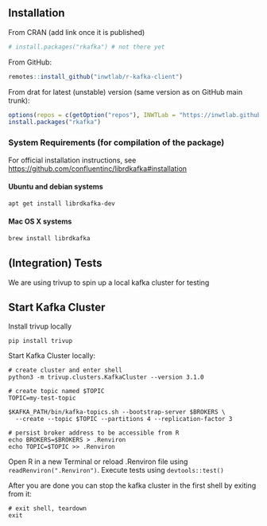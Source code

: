 ## Installation

From CRAN (add link once it is published)

```r
# install.packages("rkafka") # not there yet
```

From GitHub:

```r
remotes::install_github("inwtlab/r-kafka-client")
```

From drat for latest (unstable) version (same version as on GitHub main trunk):

```r
options(repos = c(getOption("repos"), INWTLab = "https://inwtlab.github.io/drat/"))
install.packages("rkafka")
```

### System Requirements (for compilation of the package)

For official installation instructions, see https://github.com/confluentinc/librdkafka#installation

#### Ubuntu and debian systems

```sh
apt get install librdkafka-dev
```

#### Mac OS X systems

```zsh
brew install librdkafka
```

## (Integration) Tests

We are using trivup to spin up a local kafka cluster for testing

## Start Kafka Cluster

Install trivup locally

```
pip install trivup
```

Start Kafka Cluster locally:

```
# create cluster and enter shell
python3 -m trivup.clusters.KafkaCluster --version 3.1.0

# create topic named $TOPIC
TOPIC=my-test-topic

$KAFKA_PATH/bin/kafka-topics.sh --bootstrap-server $BROKERS \
  --create --topic $TOPIC --partitions 4 --replication-factor 3

# persist broker address to be accessible from R
echo BROKERS=$BROKERS > .Renviron
echo TOPIC=$TOPIC >> .Renviron
```

Open R in a new Terminal or reload .Renviron file using `readRenviron(".Renviron")`. Execute tests
using `devtools::test()`

After you are done you can stop the kafka cluster in the first shell by exiting from it:

```
# exit shell, teardown
exit
```

